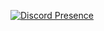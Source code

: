 [![Discord Presence](https://lanyard.cnrad.dev/api/419463672700600322?showDisplayName=true&bg=0f0f0f&borderRadius=30px&idleMessage=Currently%20touching%20some%20grass)](https://discord.com/users/419463672700600322)
